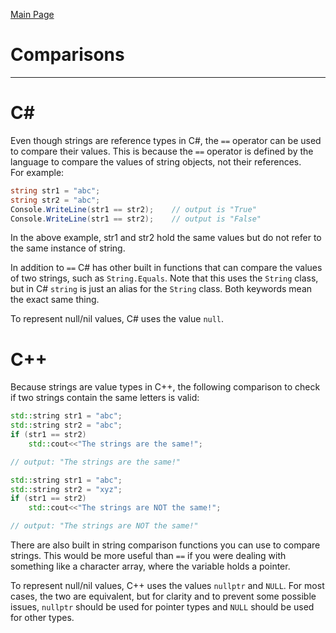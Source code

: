 [Main Page](README.md)

# Comparisons
-------------------------
C#
===

Even though strings are reference types in C#, the `==` operator can be used to compare their values. This is because the `==` operator is defined by the language to compare the values of string objects, not their references.  
For example:
```C#
string str1 = "abc";
string str2 = "abc";
Console.WriteLine(str1 == str2); 	// output is "True"
Console.WriteLine(str1 == str2);	// output is "False"
```
In the above example, str1 and str2 hold the same values but do not refer to the same instance of string.  

In addition to `==` C# has other built in functions that can compare the values of two strings, such as `String.Equals`. Note that this uses the `String` class, but in C# `string` is just an alias for the `String` class. Both keywords mean the exact same thing.  

To represent null/nil values, C# uses the value `null`.

C++
===
Because strings are value types in C++, the following comparison to check if two strings contain the same letters is valid:
```C++
std::string str1 = "abc";
std::string str2 = "abc";
if (str1 == str2)
	std::cout<<"The strings are the same!";

// output: "The strings are the same!"
```
```C++
std::string str1 = "abc";
std::string str2 = "xyz";
if (str1 == str2)
	std::cout<<"The strings are NOT the same!";

// output: "The strings are NOT the same!"
```
There are also built in string comparison functions you can use to compare strings. This would be more useful than `==` if you were dealing with something like a character array, where the variable holds a pointer.  

To represent null/nil values, C++ uses the values `nullptr` and `NULL`. For most cases, the two are equivalent, but for clarity and to prevent some possible issues, `nullptr` should be used for pointer types and `NULL` should be used for other types.
